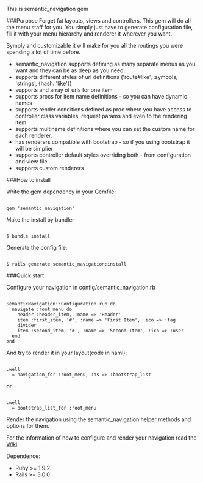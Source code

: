 This is semantic_navigation gem

###Purpose
Forget fat layouts, views and controllers. This gem will do all the menu staff for you.
You simply just have to generate configuration file, fill it with your menu hierarchy and renderer it wherever you want.

Symply and customizable it will make for you all the routings you were spending a lot of time before.

* semantic_navigation supports defining as many separate menus as you want and they can be as deep as you need.
* supports different styles of url definitions ('route#like', :symbols, 'strings', {hash: 'like'})
* supports and array of urls for one item
* supports procs for item name definitions - so you can have dynamic names
* supports render conditions defined as proc where you have access to controller class variables, request params and even to the rendering item
* supports multiname definitions where you can set the custom name for each renderer.
* has renderers compatible with bootstrap - so if you using bootstrap it will be simplier
* supports controller default styles overriding both - from configuration and view file
* supports custom renderers

###How to install

Write the gem dependency in your Gemfile:
<pre><code>
gem 'semantic_navigation'
</code></pre>

Make the install by bundler
<pre><code>
$ bundle install
</code></pre>

Generate the config file:
<pre><code>
$ rails generate semantic_navigation:install
</code></pre>

###Quick start

Configure your navigation in config/semantic_navigation.rb

<pre><code>
SemanticNavigation::Configuration.run do
  navigate :root_menu do
    header :header_item, :name => 'Header'
    item :first_item, '#', :name => 'First Item', :ico => :tag
    divider
    item :second_item, '#', :name => 'Second Item', :ico => :user
  end
end
</code></pre>

And try to render it in your layout(code in haml):
<pre><code>
.well
  = navigation_for :root_menu, :as => :bootstrap_list
</code></pre>
or
<pre><code>
.well
  = bootstrap_list_for :root_menu
</code></pre>

Render the navigation using the semantic_navigation helper methods and options for them.

For the information of how to configure and render your navigation read the <a href='https://github.com/fr33z3/semantic_navigation/wiki'>Wiki</a>

Dependence:

* Ruby >= 1.9.2
* Rails >= 3.0.0 